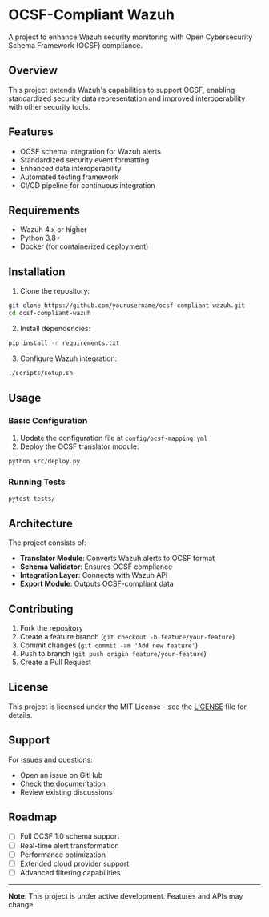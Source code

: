 # OCSF-Compliant Wazuh

A project to enhance Wazuh security monitoring with Open Cybersecurity Schema Framework (OCSF) compliance.

## Overview

This project extends Wazuh's capabilities to support OCSF, enabling standardized security data representation and improved interoperability with other security tools.

## Features

- OCSF schema integration for Wazuh alerts
- Standardized security event formatting
- Enhanced data interoperability
- Automated testing framework
- CI/CD pipeline for continuous integration

## Requirements

- Wazuh 4.x or higher
- Python 3.8+
- Docker (for containerized deployment)

## Installation

1. Clone the repository:
```bash
git clone https://github.com/yourusername/ocsf-compliant-wazuh.git
cd ocsf-compliant-wazuh
```

2. Install dependencies:
```bash
pip install -r requirements.txt
```

3. Configure Wazuh integration:
```bash
./scripts/setup.sh
```

## Usage

### Basic Configuration

1. Update the configuration file at `config/ocsf-mapping.yml`
2. Deploy the OCSF translator module:
```bash
python src/deploy.py
```

### Running Tests

```bash
pytest tests/
```

## Architecture

The project consists of:
- **Translator Module**: Converts Wazuh alerts to OCSF format
- **Schema Validator**: Ensures OCSF compliance
- **Integration Layer**: Connects with Wazuh API
- **Export Module**: Outputs OCSF-compliant data

## Contributing

1. Fork the repository
2. Create a feature branch (`git checkout -b feature/your-feature`)
3. Commit changes (`git commit -am 'Add new feature'`)
4. Push to branch (`git push origin feature/your-feature`)
5. Create a Pull Request

## License

This project is licensed under the MIT License - see the [LICENSE](LICENSE) file for details.

## Support

For issues and questions:
- Open an issue on GitHub
- Check the [documentation](docs/)
- Review existing discussions

## Roadmap

- [ ] Full OCSF 1.0 schema support
- [ ] Real-time alert transformation
- [ ] Performance optimization
- [ ] Extended cloud provider support
- [ ] Advanced filtering capabilities

---

**Note**: This project is under active development. Features and APIs may change.
